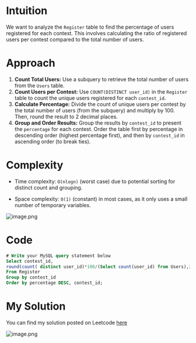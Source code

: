 # Intuition
We want to analyze the `Register` table to find the percentage of users registered for each contest. This involves calculating the ratio of registered users per contest compared to the total number of users.
<!-- Describe your first thoughts on how to solve this problem. -->

# Approach
1. **Count Total Users:** Use a subquery to retrieve the total number of users from the `Users` table.
2. **Count Users per Contest:** Use `COUNT(DISTINCT user_id)` in the `Register` table to count the unique users registered for each `contest_id`.
3. **Calculate Percentage:** Divide the count of unique users per contest by the total number of users (from the subquery) and multiply by 100. Then, round the result to 2 decimal places.
4. **Group and Order Results:** Group the results by `contest_id` to present the `percentage` for each contest. Order the table first by percentage in descending order (highest percentage first), and then by `contest_id` in ascending order (to break ties).
<!-- Describe your approach to solving the problem. -->

# Complexity
- Time complexity: `O(nlogn)` 
(worst case) due to potential sorting for distinct count and grouping.
<!-- Add your time complexity here, e.g. $$O(n)$$ -->

- Space complexity: `O(1)`
(constant) in most cases, as it only uses a small number of temporary variables.
<!-- Add your space complexity here, e.g. $$O(n)$$ -->

![image.png](https://assets.leetcode.com/users/images/1763bf75-f365-426f-a9bb-323c66c01969_1714402102.3871462.png)

# Code
```sql
# Write your MySQL query statement below
Select contest_id, 
round(count( distinct user_id)*100/(Select count(user_id) from Users),2) as percentage
From Register 
Group by contest_id
Order by percentage DESC, contest_id;
```
# My Solution

You can find my solution posted on Leetcode [here](https://leetcode.com/problems/percentage-of-users-attended-a-contest/solutions/5088367/simple-solution-beats-94)


![image.png](https://assets.leetcode.com/users/images/a9670329-1eaa-4f58-852f-f10d61bb715f_1714402277.1297185.png)
